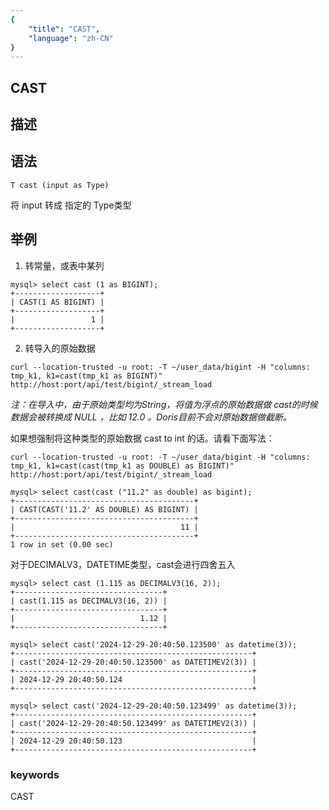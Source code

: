 ```yaml
---
{
    "title": "CAST",
    "language": "zh-CN"
}
---
```


## CAST
## 描述
## 语法

`T cast (input as Type)`

将 input 转成 指定的 Type类型

## 举例

1. 转常量，或表中某列

```
mysql> select cast (1 as BIGINT);
+-------------------+
| CAST(1 AS BIGINT) |
+-------------------+
|                 1 |
+-------------------+
```

2. 转导入的原始数据

```
curl --location-trusted -u root: -T ~/user_data/bigint -H "columns: tmp_k1, k1=cast(tmp_k1 as BIGINT)"  http://host:port/api/test/bigint/_stream_load
```

*注：在导入中，由于原始类型均为String，将值为浮点的原始数据做 cast的时候数据会被转换成 NULL ，比如 12.0 。Doris目前不会对原始数据做截断。*

如果想强制将这种类型的原始数据 cast to int 的话。请看下面写法：

```
curl --location-trusted -u root: -T ~/user_data/bigint -H "columns: tmp_k1, k1=cast(cast(tmp_k1 as DOUBLE) as BIGINT)"  http://host:port/api/test/bigint/_stream_load

mysql> select cast(cast ("11.2" as double) as bigint);
+----------------------------------------+
| CAST(CAST('11.2' AS DOUBLE) AS BIGINT) |
+----------------------------------------+
|                                     11 |
+----------------------------------------+
1 row in set (0.00 sec)
```

对于DECIMALV3，DATETIME类型，cast会进行四舍五入
```
mysql> select cast (1.115 as DECIMALV3(16, 2));
+---------------------------------+
| cast(1.115 as DECIMALV3(16, 2)) |
+---------------------------------+
|                            1.12 |
+---------------------------------+

mysql> select cast('2024-12-29-20:40:50.123500' as datetime(3));
+-----------------------------------------------------+
| cast('2024-12-29-20:40:50.123500' as DATETIMEV2(3)) |
+-----------------------------------------------------+
| 2024-12-29 20:40:50.124                             |
+-----------------------------------------------------+

mysql> select cast('2024-12-29-20:40:50.123499' as datetime(3));
+-----------------------------------------------------+
| cast('2024-12-29-20:40:50.123499' as DATETIMEV2(3)) |
+-----------------------------------------------------+
| 2024-12-29 20:40:50.123                             |
+-----------------------------------------------------+
```
### keywords
CAST
